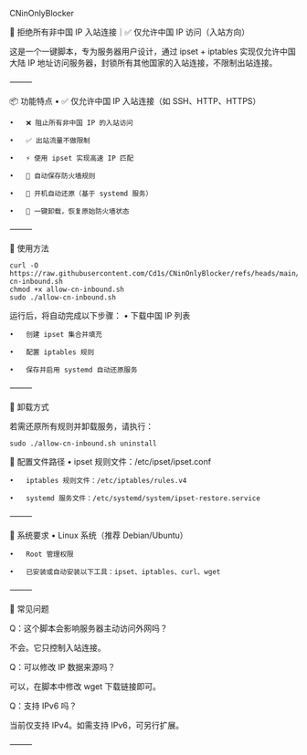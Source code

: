 CNinOnlyBlocker

🚫 拒绝所有非中国 IP 入站连接｜✅ 仅允许中国 IP 访问（入站方向）

这是一个一键脚本，专为服务器用户设计，通过 ipset + iptables 实现仅允许中国大陆 IP 地址访问服务器，封锁所有其他国家的入站连接，不限制出站连接。

⸻

📦 功能特点
	•	✅ 仅允许中国 IP 入站连接（如 SSH、HTTP、HTTPS）
 
	•	❌ 阻止所有非中国 IP 的入站访问
 
	•	✅ 出站流量不做限制
 
	•	⚡ 使用 ipset 实现高速 IP 匹配
 
	•	💾 自动保存防火墙规则
 
	•	🔁 开机自动还原（基于 systemd 服务）
 
	•	🧹 一键卸载，恢复原始防火墙状态
 

⸻

🚀 使用方法

 ```
curl -O https://raw.githubusercontent.com/Cd1s/CNinOnlyBlocker/refs/heads/main/allow-cn-inbound.sh
chmod +x allow-cn-inbound.sh
sudo ./allow-cn-inbound.sh
``` 

运行后，将自动完成以下步骤：
	•	下载中国 IP 列表
 
	•	创建 ipset 集合并填充
 
	•	配置 iptables 规则
 
	•	保存并启用 systemd 自动还原服务
 

⸻

🧯 卸载方式

若需还原所有规则并卸载服务，请执行：

``` 
sudo ./allow-cn-inbound.sh uninstall
``` 


📂 配置文件路径
	•	ipset 规则文件：/etc/ipset/ipset.conf
 
	•	iptables 规则文件：/etc/iptables/rules.v4
 
	•	systemd 服务文件：/etc/systemd/system/ipset-restore.service
 

⸻

🔧 系统要求
	•	Linux 系统（推荐 Debian/Ubuntu）
 
	•	Root 管理权限
 
	•	已安装或自动安装以下工具：ipset、iptables、curl、wget
 

⸻

🙋 常见问题

Q：这个脚本会影响服务器主动访问外网吗？

不会。它只控制入站连接。

Q：可以修改 IP 数据来源吗？

可以，在脚本中修改 wget 下载链接即可。

Q：支持 IPv6 吗？

当前仅支持 IPv4。如需支持 IPv6，可另行扩展。

⸻
